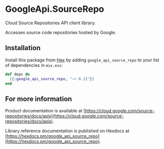 # GoogleApi.SourceRepo

Cloud Source Repositories API client library.

Accesses source code repositories hosted by Google.

## Installation

Install this package from [Hex](https://hex.pm) by adding
`google_api_source_repo` to your list of dependencies in `mix.exs`:

```elixir
def deps do
  [{:google_api_source_repo, "~> 0.12"}]
end
```

## For more information

Product documentation is available at [https://cloud.google.com/source-repositories/docs/apis](https://cloud.google.com/source-repositories/docs/apis).

Library reference documentation is published on Hexdocs at
[https://hexdocs.pm/google_api_source_repo](https://hexdocs.pm/google_api_source_repo).

